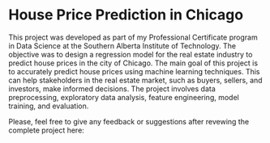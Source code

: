 # House Price Prediction in Chicago
This project was developed as part of my Professional Certificate program in Data Science at the Southern Alberta Institute of Technology. The objective was to design a regression model for the real estate industry to predict house prices in the city of Chicago.
The main goal of this project is to accurately predict house prices using machine learning techniques. This can help stakeholders in the real estate market, such as buyers, sellers, and investors, make informed decisions. 
The project involves data preprocessing, exploratory data analysis, feature engineering, model training, and evaluation.

Please, feel free to give any feedback or suggestions after revewing the complete project here:

